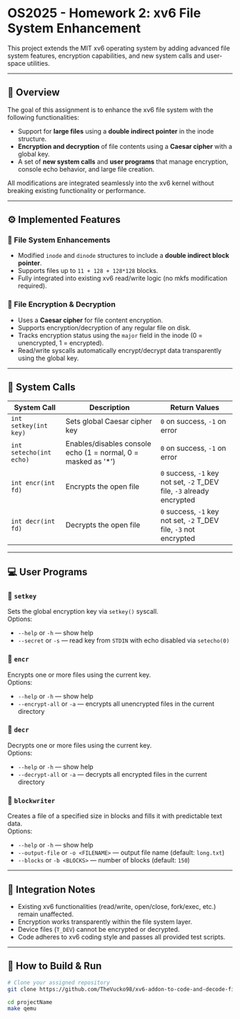 # OS2025 - Homework 2: xv6 File System Enhancement

This project extends the MIT xv6 operating system by adding advanced file system features, encryption capabilities, and new system calls and user-space utilities.

---

## 🧩 Overview

The goal of this assignment is to enhance the xv6 file system with the following functionalities:

- Support for **large files** using a **double indirect pointer** in the inode structure.
- **Encryption and decryption** of file contents using a **Caesar cipher** with a global key.
- A set of **new system calls** and **user programs** that manage encryption, console echo behavior, and large file creation.

All modifications are integrated seamlessly into the xv6 kernel without breaking existing functionality or performance.

---

## ⚙️ Implemented Features

### 🔸 File System Enhancements
- Modified `inode` and `dinode` structures to include a **double indirect block pointer**.
- Supports files up to `11 + 128 + 128*128` blocks.
- Fully integrated into existing xv6 read/write logic (no mkfs modification required).

### 🔸 File Encryption & Decryption
- Uses a **Caesar cipher** for file content encryption.
- Supports encryption/decryption of any regular file on disk.
- Tracks encryption status using the `major` field in the inode (0 = unencrypted, 1 = encrypted).
- Read/write syscalls automatically encrypt/decrypt data transparently using the global key.

---

## 🧠 System Calls

| System Call | Description | Return Values |
|--------------|--------------|----------------|
| `int setkey(int key)` | Sets global Caesar cipher key | `0` on success, `-1` on error |
| `int setecho(int echo)` | Enables/disables console echo (1 = normal, 0 = masked as '*') | `0` on success, `-1` on error |
| `int encr(int fd)` | Encrypts the open file | `0` success, `-1` key not set, `-2` T_DEV file, `-3` already encrypted |
| `int decr(int fd)` | Decrypts the open file | `0` success, `-1` key not set, `-2` T_DEV file, `-3` not encrypted |

---

## 💻 User Programs

### 🔹 `setkey`
Sets the global encryption key via `setkey()` syscall.  
Options:
- `--help` or `-h` — show help
- `--secret` or `-s` — read key from `STDIN` with echo disabled via `setecho(0)`

### 🔹 `encr`
Encrypts one or more files using the current key.  
Options:
- `--help` or `-h` — show help
- `--encrypt-all` or `-a` — encrypts all unencrypted files in the current directory

### 🔹 `decr`
Decrypts one or more files using the current key.  
Options:
- `--help` or `-h` — show help
- `--decrypt-all` or `-a` — decrypts all encrypted files in the current directory

### 🔹 `blockwriter`
Creates a file of a specified size in blocks and fills it with predictable text data.  
Options:
- `--help` or `-h` — show help
- `--output-file` or `-o <FILENAME>` — output file name (default: `long.txt`)
- `--blocks` or `-b <BLOCKS>` — number of blocks (default: `150`)

---

## 🧩 Integration Notes

- Existing xv6 functionalities (read/write, open/close, fork/exec, etc.) remain unaffected.
- Encryption works transparently within the file system layer.
- Device files (`T_DEV`) cannot be encrypted or decrypted.
- Code adheres to xv6 coding style and passes all provided test scripts.

---

## 🚀 How to Build & Run

```bash
# Clone your assigned repository
git clone https://github.com/TheVucko98/xv6-addon-to-code-and-decode-files-using-integer-key.git

cd projectName
make qemu

